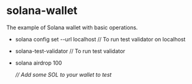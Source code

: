 # solana-wallet
The example of Solana wallet with basic operations.

- solana config set --url localhost // To run test validator on localhost

- solana-test-validator // To run test validator

- solana airdrop 100 <address of the wallet> // Add some SOL to your wallet to test
